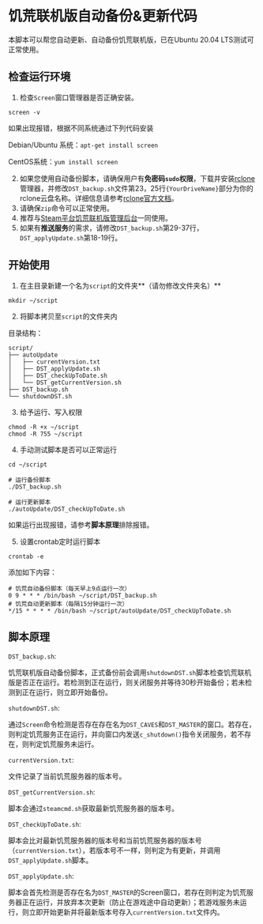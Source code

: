 # 饥荒联机版自动备份&更新代码
本脚本可以帮您自动更新、自动备份饥荒联机版，已在Ubuntu 20.04 LTS测试可正常使用。

## 检查运行环境

1. 检查`Screen`窗口管理器是否正确安装。

```shell
screen -v
```

如果出现报错，根据不同系统通过下列代码安装

Debian/Ubuntu 系统：`apt-get install screen`

CentOS系统：`yum install screen`

2. 如果您使用自动备份脚本，请确保用户有**免密码`sudo`权限**，下载并安装[rclone](https://rclone.org/downloads/)管理器，并修改`DST_backup.sh`文件第23，25行`{YourDriveName}`部分为你的rclone云盘名称。详细信息请参考[rclone官方文档](https://rclone.org/commands/rclone_copy/)。
3. 请确保`zip`命令可以正常使用。
4. 推荐与[Steam平台饥荒联机版管理后台](https://github.com/qinming99/dst-admin)一同使用。
5. 如果有**推送服务**的需求，请修改`DST_backup.sh`第29-37行，`DST_applyUpdate.sh`第18-19行。

## 开始使用

1. 在主目录新建一个名为`script`的文件夹**（请勿修改文件夹名）**

```shell
mkdir ~/script
```

2. 将脚本拷贝至`script`的文件夹内

目录结构：

```
script/
├── autoUpdate
│   ├── currentVersion.txt
│   ├── DST_applyUpdate.sh
│   ├── DST_checkUpToDate.sh
│   └── DST_getCurrentVersion.sh
├── DST_backup.sh
└── shutdownDST.sh
```

3. 给予运行、写入权限

```shell
chmod -R +x ~/script
chmod -R 755 ~/script
```

4. 手动测试脚本是否可以正常运行

```shell
cd ~/script

# 运行备份脚本
./DST_backup.sh

# 运行更新脚本
./autoUpdate/DST_checkUpToDate.sh
```

如果运行出现报错，请参考**脚本原理**排除报错。

5. 设置crontab定时运行脚本

```shell
crontab -e
```
添加如下内容：


```shell
# 饥荒自动备份脚本（每天早上9点运行一次）
0 9 * * * /bin/bash ~/script/DST_backup.sh
# 饥荒自动更新脚本（每隔15分钟运行一次）
*/15 * * * * /bin/bash ~/script/autoUpdate/DST_checkUpToDate.sh
```

## 脚本原理

`DST_backup.sh`: 

饥荒联机版自动备份脚本，正式备份前会调用`shutdownDST.sh`脚本检查饥荒联机版是否正在运行。若检测到正在运行，则关闭服务并等待30秒开始备份；若未检测到正在运行，则立即开始备份。



`shutdownDST.sh`:

通过`Screen`命令检测是否存在存在名为`DST_CAVES`和`DST_MASTER`的窗口。若存在，则判定饥荒服务正在运行，并向窗口内发送`c_shutdown()`指令关闭服务，若不存在，则判定饥荒服务未运行。



`currentVersion.txt`:

文件记录了当前饥荒服务器的版本号。



`DST_getCurrentVersion.sh`:

脚本会通过`steamcmd.sh`获取最新饥荒服务器的版本号。



`DST_checkUpToDate.sh`:

脚本会比对最新饥荒服务器的版本号和当前饥荒服务器的版本号（`currentVersion.txt`），若版本号不一样，则判定为有更新，并调用`DST_applyUpdate.sh`脚本。



`DST_applyUpdate.sh`:

脚本会首先检测是否存在名为`DST_MASTER`的Screen窗口，若存在则判定为饥荒服务器正在运行，并放弃本次更新（防止在游戏途中自动更新）；若游戏服务未运行，则立即开始更新并将最新版本号存入`currentVersion.txt`文件内。
